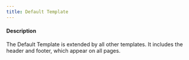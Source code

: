 ```yaml
---
title: Default Template
---
```

#### Description
The Default Template is extended by all other templates. It includes the header and footer, which appear on all pages.

